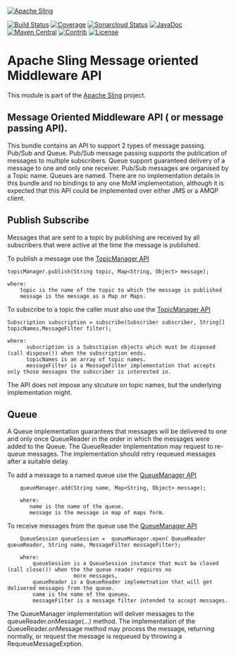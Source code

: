 [![Apache Sling](https://sling.apache.org/res/logos/sling.png)](https://sling.apache.org)

&#32;[![Build Status](https://ci-builds.apache.org/job/Sling/job/modules/job/sling-org-apache-sling-mom/job/master/badge/icon)](https://ci-builds.apache.org/job/Sling/job/modules/job/sling-org-apache-sling-mom/job/master/)&#32;[![Coverage](https://sonarcloud.io/api/project_badges/measure?project=apache_sling-org-apache-sling-mom&metric=coverage)](https://sonarcloud.io/dashboard?id=apache_sling-org-apache-sling-mom)&#32;[![Sonarcloud Status](https://sonarcloud.io/api/project_badges/measure?project=apache_sling-org-apache-sling-mom&metric=alert_status)](https://sonarcloud.io/dashboard?id=apache_sling-org-apache-sling-mom)&#32;[![JavaDoc](https://www.javadoc.io/badge/org.apache.sling/org.apache.sling.mom.svg)](https://www.javadoc.io/doc/org.apache.sling/org.apache.sling.mom)&#32;[![Maven Central](https://maven-badges.herokuapp.com/maven-central/org.apache.sling/org.apache.sling.mom/badge.svg)](https://search.maven.org/#search%7Cga%7C1%7Cg%3A%22org.apache.sling%22%20a%3A%22org.apache.sling.mom%22)&#32;[![Contrib](https://sling.apache.org/badges/status-contrib.svg)](https://github.com/apache/sling-aggregator/blob/master/docs/status/contrib.md) [![License](https://img.shields.io/badge/License-Apache%202.0-blue.svg)](https://www.apache.org/licenses/LICENSE-2.0)

# Apache Sling Message oriented Middleware API

This module is part of the [Apache Sling](https://sling.apache.org) project.

## Message Oriented Middleware API ( or message passing API).

This bundle contains an API to support 2 types of message passing. Pub/Sub and Queue.
Pub/Sub message passing supports the publication of messages to multiple subscribers. Queue 
support guaranteed delivery of a message to one and only one receiver. Pub/Sub messages are
organised by a Topic name. Queues are named. There are no implementation details in this 
bundle and no bindings to any one MoM implementation, although it is expected that this 
API could be implemented over either JMS or a AMQP client.

## Publish Subscribe

Messages that are sent to a topic by publishing are received by all subscribers that were active at the time the message is published.

To publish a message use the [TopicManager API](src/main/java/org/apache/sling/mom/TopicManager.java)

    topicManager.publish(String topic, Map<String, Object> message);
    
    where:
        topic is the name of the topic to which the message is published 
        message is the message as a Map or Maps.
        
To subscribe to a topic the caller must also use the [TopicManager API](src/main/java/org/apache/sling/mom/TopicManager.java)
 
    Subscription subscription = subscribe(Subscriber subscriber, String[] topicNames,MessageFilter filter);
    
    where:
          subscription is a Subsctipion objects which must be disposed (call dispose()) when the subscription ends.
          topicNames is an array of topic names.
          messageFilter is a MessageFilter implementation that accepts only those messages the subscriber is interested in.
          
The API does not impose any stcuture on topic names, but the underlying implementation might.

## Queue

A Queue implementation guarantees that messages will be delivered to one and only once QueueReader
in the order in which the messages were added to the Queue. The QueueReader implementation may
request to re-queue messages. The implementation should retry requeued messages after a suitable delay.

To add a message to a named queue use the [QueueManager API](src/main/java/org/apache/sling/mom/QueueManager.java)


        queueManager.add(String name, Map<String, Object> message);
        
        where: 
           name is the name of the queue.
           message is the message in map of maps form.
           
To receive messages from the queue use the [QueueManager API](src/main/java/org/apache/sling/mom/QueueManager.java)

        QueueSession queueSession =  queueManager.open( QueueReader queueReader, String name, MessageFilter messageFilter);
        
        where:
            queueSession is a QueueSession instance that must be closed (call close()) when the the queue reader requires no 
                         more messages,
            queueReader is a QueueReader implemetnation that will get delivered messages from the queue.
            name is the name of the queueu.
            messageFilter is a message filter intended to accept messages.
            
The QueueManager implementation will deliver messages to the queueReader.onMessage(...) method. The implementation of the QueueReader.onMessage method
may process the message, returning normally, or request the message is requeued by throwing a RequeueMessageExption.
